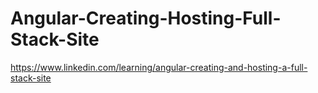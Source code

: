 # Angular-Creating-Hosting-Full-Stack-Site
https://www.linkedin.com/learning/angular-creating-and-hosting-a-full-stack-site
